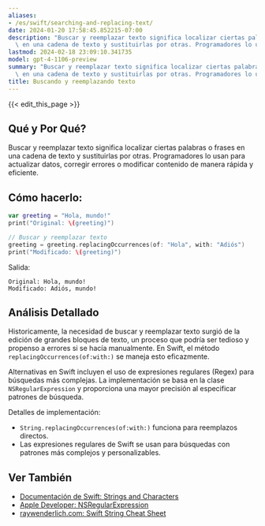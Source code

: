 ```yaml
---
aliases:
- /es/swift/searching-and-replacing-text/
date: 2024-01-20 17:58:45.852215-07:00
description: "Buscar y reemplazar texto significa localizar ciertas palabras o frases\
  \ en una cadena de texto y sustituirlas por otras. Programadores lo usan para\u2026"
lastmod: 2024-02-18 23:09:10.341735
model: gpt-4-1106-preview
summary: "Buscar y reemplazar texto significa localizar ciertas palabras o frases\
  \ en una cadena de texto y sustituirlas por otras. Programadores lo usan para\u2026"
title: Buscando y reemplazando texto
---
```


{{< edit_this_page >}}

## Qué y Por Qué?
Buscar y reemplazar texto significa localizar ciertas palabras o frases en una cadena de texto y sustituirlas por otras. Programadores lo usan para actualizar datos, corregir errores o modificar contenido de manera rápida y eficiente.

## Cómo hacerlo:
```Swift
var greeting = "Hola, mundo!"
print("Original: \(greeting)") 

// Buscar y reemplazar texto
greeting = greeting.replacingOccurrences(of: "Hola", with: "Adiós")
print("Modificado: \(greeting)")
```
Salida:
```
Original: Hola, mundo!
Modificado: Adiós, mundo!
```

## Análisis Detallado
Historicamente, la necesidad de buscar y reemplazar texto surgió de la edición de grandes bloques de texto, un proceso que podría ser tedioso y propenso a errores si se hacía manualmente. En Swift, el método `replacingOccurrences(of:with:)` se maneja esto eficazmente. 

Alternativas en Swift incluyen el uso de expresiones regulares (Regex) para búsquedas más complejas. La implementación se basa en la clase `NSRegularExpression` y proporciona una mayor precisión al especificar patrones de búsqueda.

Detalles de implementación:
- `String.replacingOccurrences(of:with:)` funciona para reemplazos directos.
- Las expresiones regulares de Swift se usan para búsquedas con patrones más complejos y personalizables.

## Ver También
- [Documentación de Swift: Strings and Characters](https://docs.swift.org/swift-book/LanguageGuide/StringsAndCharacters.html)
- [Apple Developer: NSRegularExpression](https://developer.apple.com/documentation/foundation/nsregularexpression)
- [raywenderlich.com: Swift String Cheat Sheet](https://www.raywenderlich.com/5542-nsregularexpression-tutorial-getting-started)
